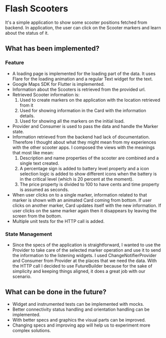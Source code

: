 # Flash Scooters

It's a simple application to show some scooter positions fetched from backend. In application,
the user can click on the Scooter markers and learn about the status of it. 

## What has been implemented?

### Feature
- A loading page is implemented for the loading part of the data. It uses Flare for the
loading animation and a regular Text widget for the text.
- Google Maps SDK for Flutter is implemented. 
- Information about the Scooters is retrieved from the provided url.
- Retrieved Scooter information is:
    1. Used to create markers on the application with the location retrieved from it
    2. Used for showing information in the Card with the information details.
    3. Used for showing all the markers on the initial load.
- Provider and Consumer is used to pass the data and handle the Marker state. 
- Information retrieved from the backend had lack of documentation. Therefore I thought about what
they might mean from my experiences with the other scooter apps. I composed the views with the meanings that most like mean:
    1. Description and name properties of the scooter are combined and a single text created.
    2. A percentage sign is added to battery level property and a icon selection logic is added to show different icons when 
    the battery is in the critical level (which is 20 percent at the moment).
    3. The price property is divided to 100 to have cents and time property is assumed as seconds.
- When user clicks on to a single marker, information related to that marker is shown with an animated Card coming from bottom.
If user clicks on another marker, Card updates itself with the new information. If user clicks on the same marker again then it 
disappears by leaving the screen from the bottom.
- Multiple unit tests for the HTTP call is added. 

### State Management
- Since the specs of the application is straightforward, I wanted to use the Provider to take care of the selected marker
operation and use it to send the information to the listening widgets. I used ChangeNotifierProvider and Consumer from Provider at the places that we need the data. With the HTTP
call I decided to use FutureBuilder because for the sake of simplicity and keeping things aligned, it does a great job with our scenario. 

## What can be done in the future?

- Widget and instrumented tests can be implemented with mocks.
- Better connectivity status handling and orientation handling can be implemented.
- With better specs and graphics the visual parts can be improved.
- Changing specs and improving app will help us to experiment more complex solutions.
